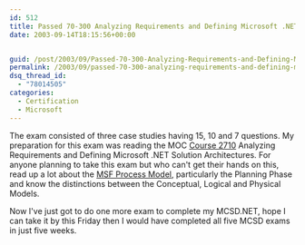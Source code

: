 ```yaml
---
id: 512
title: Passed 70-300 Analyzing Requirements and Defining Microsoft .NET Solution Architectures
date: 2003-09-14T18:15:56+00:00


guid: /post/2003/09/Passed-70-300-Analyzing-Requirements-and-Defining-Microsoft-NET-Solution-Architectures.aspx
permalink: /2003/09/passed-70-300-analyzing-requirements-and-defining-microsoft-net-solution-architectures/
dsq_thread_id:
  - "78014505"
categories:
  - Certification
  - Microsoft
---
```

<body xmlns="http://www.w3.org/1999/xhtml">
    <p>
        The exam consisted of three case studies having 15, 10 and 7 questions. My preparation
        for this exam was reading the MOC <a href="http://www.microsoft.com/traincert/syllabi/2710bfinal.asp">Course
        2710</a> Analyzing Requirements and Defining Microsoft .NET Solution Architectures.
        For anyone planning to take this exam but who can't get their hands on this, read
        up a lot about the <a href="http://www.microsoft.com/technet/treeview/default.asp?url=/technet/itsolutions/tandp/innsol/default.asp">MSF
        Process Model</a>, particularly the Planning Phase and know the distinctions between
        the Conceptual, Logical and Physical Models. 
    </p>
    <p>
        Now I've just got to do one more exam to complete my MCSD.NET, hope I can take it
        by this Friday then I would have completed all five MCSD exams in just five weeks. 
    </p>
</body>